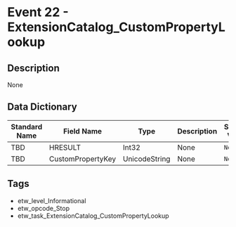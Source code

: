 # Event 22 - ExtensionCatalog_CustomPropertyLookup

## Description
None

## Data Dictionary
|Standard Name|Field Name|Type|Description|Sample Value|
|---|---|---|---|---|
|TBD|HRESULT|Int32|None|`None`|
|TBD|CustomPropertyKey|UnicodeString|None|`None`|

## Tags
* etw_level_Informational
* etw_opcode_Stop
* etw_task_ExtensionCatalog_CustomPropertyLookup